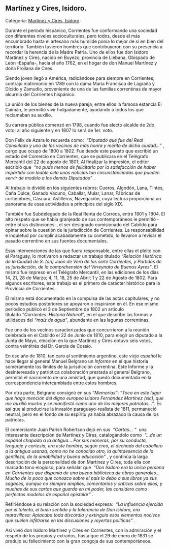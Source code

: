## Martínez y Cires, Isidoro.

Categoría: [Martínez y Cires, Isidoro](http://descubrircorrientes.com.ar/2012/index.php/872-biografias/l-m-n-n-o-p-q/martinez-y-cires-isidoro)

Durante el período hispánico, Corrientes fue conformando una sociedad con diferentes niveles socioculturales, pero todos, desde el más encumbrado hasta el artesano más humilde ponía lo mejor de sí en bien del territorio. También tuvieron hombres que contribuyeron con su presencia a recordar la herencia de la Madre Patria. Uno de ellos fue don Isidoro Martínez y Cires, nacido en Buyezo, provincia de Liébana, Obispado de León -España-, hacia el año 1762, en el hogar de don Manuel Martínez y doña Froilana de Cires.

Siendo joven llegó a América, radicándose para siempre en Corrientes; contrajo matrimonio en 1789 con la dama María Francisca de Lagraña y Dícido y Zamudio, proveniente de una de las familias correntinas de mayor alcurnia del Corrientes hispánico.

La unión de los bienes de la nueva pareja, entre ellos la famosa estancia El Caimán, le permitió vivir holgadamente, ayudando a todos los que reclamaban su auxilio.

Su carrera pública comenzó en 1798, cuando fue electo alcalde de 2do. voto; al año siguiente y en 1807 lo será de 1er. voto.

Don Félix de Azara lo recuerda como:  _“Diputado que fue del Real Consulado y uno de los vecinos de más honra y mérito de dicha ciudad...”_ , cargo que ocupó de 1800 a 1802. Fue desde este puesto que escribió un estado del Comercio en Corrientes, que se publicara en el Telégrafo Mercantil del 22 de agosto de 1801; Al finalizar la impresión, el editor escribió que  _“no pude menos de felicitarlo por la satisfacción de haber impartido con loable celo unas noticias tan circunstanciadas que pueden servir de modelo a los demás Diputados”_ .

Al trabajo lo dividió en los siguientes rubros: Cueros, Algodón, Lana, Tintes, Caña Dulce, Ganado Vacuno, Caballar, Mular, Lanar, Fábricas de curtiembres, Cáscara, Astilleros, Navegación, cuya lectura proporciona un panorama de esas actividades a principios del siglo XIX.

También fue Subdelegado de la Real Renta de Correos, entre 1801 y 1804. El alto respeto que se había granjeado de sus contemporáneos le permitió -entre otras distinciones-, el ser designado comisionado del Cabildo para opinar sobre la cuestión de la jurisdicción de Corrientes. La responsabilidad e inquietud por cumplir acabadamente su cometido, lo llevaron a revisar el pasado correntino en sus fuentes documentales.

Esas intervenciones de las que fuera responsable, entre ellas el pleito con el Paraguay, lo motivaron a redactar un trabajo titulado _“Relación Histórica de la Ciudad de S. (an) Juan de Vera de las siete Corrientes, y Partidos de su jurisdicción, de la comprehensión del Virreynato de Buenos Ayres”_. El mismo fue impreso en el Telégrafo Mercantil, en las ediciones de los días 14, 21, 28 de Marzo; 4, 11, 18, 25 de Abril; 1 y 22 de Agosto de 1802. Para algunos escritores, este trabajo es el primero de carácter histórico para la Provincia de Corrientes.

El mismo está documentado en la compulsa de las actas capitulares, y no pocos estudios posteriores se apoyaron o inspiraron en él. En ese mismo periódico publicó el 3 de Septiembre de 1802 un artículo titulado _“Corrientes. Historia Natural”_, en el que describe las formas y utilidades del _“maíz de agua”_, abundante en las lagunas correntinas.

Fue uno de los vecinos caracterizados que concurrieron a la reunión celebrada en el Cabildo el 22 de Junio de 1810, para elegir un diputado a la Junta de Mayo, elección en la que Martínez y Cires obtuvo seis votos, contra veintitrés del Dr. García de Cossio.

En ese año de 1810, tan caro al sentimiento argentino, este viejo español le hace llegar al general Manuel Belgrano un _Informe_ en el que historia someramente los límites de la jurisdicción correntina. Este Informe y la desinteresada y patriótica colaboración prestada al general Belgrano, permitió el nacimiento de una amistad, que quedó documentada en la correspondencia intercambiada entre estos hombres.

Por otra parte, Belgrano consignó en sus _“Memorias”_: _“Toca en este lugar que hago mención del digno europeo Isidoro Fernández Martínez (sic), que me auxilió mucho y se manifestó como uno de los mejores patriotas...”_. Es así que al producirse la invasión paraguayo-realista de 1811, permaneció neutral, pero en el fondo de su espíritu ya había abrazado la causa de los patriotas.

El comerciante Juan Parish Robertson dejó en sus  _“Cartas... “_  una interesante descripción de Martínez y Cires, catalogándolo como  _“...de un español chapado a la antigua... Por sus maneras, por su conducta, lenguaje y cortesía, era este hombre, según creo, el dechado del caballero a la antigua usanza, como no he conocido otro, la quintaesencia de la gentileza, de la amabilidad y buena educación”_ , y continúa la larga descripción de la personalidad de don Martínez y Cires, toda ella con marcado tono elogioso, para señalar que  _“Don Isidoro era la única persona en Corrientes que disponía de una buena biblioteca de obras generales... Mucho de lo poco que conozco sobre el país lo debo a sus libros ya sus sagaces, aunque no siempre amplios, comentarios y críticas sobre ellos; y muchas de sus cartas que guarda en mi poder, las considero como perfectos modelos de español epistolar”_ .

Refiriéndose a su relación con la sociedad expresa:  _“La influencia ejercida por el talento, el buen sentido y la tolerancia de Don Isidoro, era maravillosa: Aplacaba toda discordia y extinguía esos elementos nocivos que suelen infiltrarse en las discusiones y reyertas políticas”_ .

Así vivió don Isidoro Martínez y Cires en Corrientes, con la admiración y el respeto de los propios y extraños, hasta que el 29 de enero de 1831 se produjo su fallecimiento con la gran congoja de sus contemporáneos.